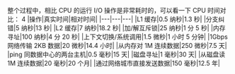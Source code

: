 整个过程中，相比 CPU 的运行 I/O 操作是非常耗时的，可以看一下 CPU 时间对比：
4
|操作|真实时间|相对时间|
|---|---|---|
|L1 缓存|0.5 纳秒|1.3 秒|
|分支纠错|5 纳秒|13 秒|
|L2 缓存|7 纳秒|18.2 秒|
|加/解互斥锁|25 纳秒|1 分 5 秒|
|内存寻址|100 纳秒|4 分 20 秒|
|上下文切换/系统调用|1.5 微秒|1 小时 5 分钟|
|1Gbps 网络传输 2KB 数据|20 微秒|14.4 小时|
|从内存对 1M 连续数据|250 微秒|7.5 天|
|ping 同数据中心的两台主机|0.5 毫秒|15 天|
|磁盘寻址|1 毫秒|30 天|
|从磁盘读 1M 连续数据|20 毫秒|20 个月|
|通过网络城市直接发送数据|150 毫秒|12.5 年|
